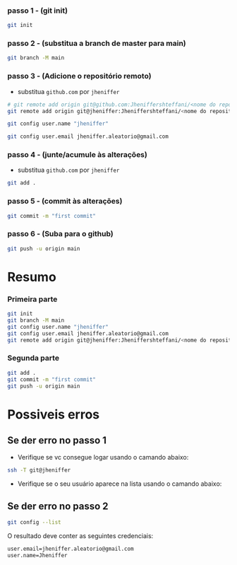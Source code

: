 ### passo 1 - (git init)

```bash
git init
```
### passo 2 - (substitua a branch de master para main)

```bash
git branch -M main
```

### passo 3 - (Adicione o repositório remoto)

- substitua `github.com` por `jheniffer`
```bash
# git remote add origin git@github.com:Jheniffershteffani/<nome do repositório>.git
git remote add origin git@jheniffer:Jheniffershteffani/<nome do repositório>.git
```
```bash
git config user.name "jheniffer"
```
```bash
git config user.email jheniffer.aleatorio@gmail.com 
```

### passo 4 - (junte/acumule às alterações)

- substitua `github.com` por `jheniffer`
```bash
git add .
```


### passo 5 - (commit às alterações)

```bash
git commit -m "first commit"
```

### passo 6 - (Suba para o github)
```bash
git push -u origin main
```

# Resumo
### Primeira parte

```bash
git init
git branch -M main
git config user.name "jheniffer"
git config user.email jheniffer.aleatorio@gmail.com 
git remote add origin git@jheniffer:Jheniffershteffani/<nome do repositório>.git
```

### Segunda parte


```bash
git add .
git commit -m "first commit"
git push -u origin main
```

# Possiveis erros

## Se der erro no passo 1
- Verifique se vc consegue logar usando o camando abaixo:
```bash
ssh -T git@jheniffer
```
- Verifique se o seu usuário aparece na lista usando o camando abaixo:
## Se der erro no passo 2
```bash
git config --list
```

O resultado deve conter as seguintes credenciais:
```bash
user.email=jheniffer.aleatorio@gmail.com
user.name=Jheniffer
```
